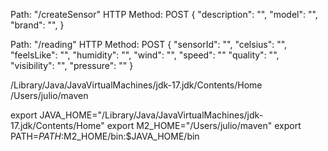 Path: "/createSensor"
HTTP Method: POST
{
  "description": "",
  "model": "",
  "brand": "",
}

Path: "/reading"
HTTP Method: POST
{
  "sensorId": "",
  "celsius": "",
  "feelsLike": "",
  "humidity": "",
  "wind": "",
  "speed": ""
  "quality": "",
  "visibility": "",
  "pressure": ""
}


/Library/Java/JavaVirtualMachines/jdk-17.jdk/Contents/Home
/Users/julio/maven

export JAVA_HOME="/Library/Java/JavaVirtualMachines/jdk-17.jdk/Contents/Home"
export M2_HOME="/Users/julio/maven"
export PATH=$PATH:$M2_HOME/bin:$JAVA_HOME/bin